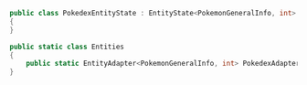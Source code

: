 ﻿```csharp
public class PokedexEntityState : EntityState<PokemonGeneralInfo, int>
{
}

public static class Entities
{
    public static EntityAdapter<PokemonGeneralInfo, int> PokedexAdapter = EntityAdapter<PokemonGeneralInfo, int>.Create(item => item.Id);
}
```